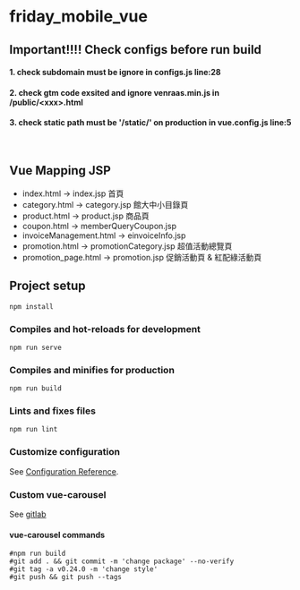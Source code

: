 # friday_mobile_vue

## Important!!!! Check configs before run build
#### __1. check subdomain must be ignore in configs.js line:28__
#### __2. check gtm code exsited and ignore venraas.min.js in /public/\<xxx\>.html__
#### __3. check static path must be '/static/' on production in vue.config.js line:5__

<br>

## Vue Mapping JSP
- index.html -> index.jsp 首頁
- category.html -> category.jsp 館大中小目錄頁
- product.html -> product.jsp 商品頁
- coupon.html -> memberQueryCoupon.jsp
- invoiceManagement.html -> einvoiceInfo.jsp
- promotion.html -> promotionCategory.jsp 超值活動總覽頁
- promotion_page.html -> promotion.jsp 促銷活動頁 & 紅配綠活動頁

## Project setup
```
npm install
```

### Compiles and hot-reloads for development
```
npm run serve
```

### Compiles and minifies for production
```
npm run build
```

### Lints and fixes files
```
npm run lint
```

### Customize configuration
See [Configuration Reference](https://cli.vuejs.org/config/).

### Custom vue-carousel
See [gitlab](http://gitlaboa.hq.hiiir/ec_f2e_groups/vue-carousel)
#### vue-carousel commands
```
#npm run build
#git add . && git commit -m 'change package' --no-verify
#git tag -a v0.24.0 -m 'change style'
#git push && git push --tags
```
